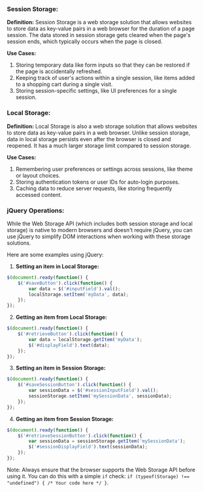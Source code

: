 ### Session Storage:

**Definition:** 
Session Storage is a web storage solution that allows websites to store data as key-value pairs in a web browser for the duration of a page session. The data stored in session storage gets cleared when the page's session ends, which typically occurs when the page is closed.

**Use Cases:** 
1. Storing temporary data like form inputs so that they can be restored if the page is accidentally refreshed.
2. Keeping track of user's actions within a single session, like items added to a shopping cart during a single visit.
3. Storing session-specific settings, like UI preferences for a single session.

### Local Storage:

**Definition:** 
Local Storage is also a web storage solution that allows websites to store data as key-value pairs in a web browser. Unlike session storage, data in local storage persists even after the browser is closed and reopened. It has a much larger storage limit compared to session storage.

**Use Cases:** 
1. Remembering user preferences or settings across sessions, like theme or layout choices.
2. Storing authentication tokens or user IDs for auto-login purposes.
3. Caching data to reduce server requests, like storing frequently accessed content.

### jQuery Operations:

While the Web Storage API (which includes both session storage and local storage) is native to modern browsers and doesn't require jQuery, you can use jQuery to simplify DOM interactions when working with these storage solutions.

Here are some examples using jQuery:

1. **Setting an item in Local Storage:**
```javascript
$(document).ready(function() {
    $('#saveButton').click(function() {
        var data = $('#inputField').val();
        localStorage.setItem('myData', data);
    });
});
```

2. **Getting an item from Local Storage:**
```javascript
$(document).ready(function() {
    $('#retrieveButton').click(function() {
        var data = localStorage.getItem('myData');
        $('#displayField').text(data);
    });
});
```

3. **Setting an item in Session Storage:**
```javascript
$(document).ready(function() {
    $('#saveSessionButton').click(function() {
        var sessionData = $('#sessionInputField').val();
        sessionStorage.setItem('mySessionData', sessionData);
    });
});
```

4. **Getting an item from Session Storage:**
```javascript
$(document).ready(function() {
    $('#retrieveSessionButton').click(function() {
        var sessionData = sessionStorage.getItem('mySessionData');
        $('#sessionDisplayField').text(sessionData);
    });
});
```

Note: Always ensure that the browser supports the Web Storage API before using it. You can do this with a simple `if` check: `if (typeof(Storage) !== "undefined") { /* Your code here */ }`.